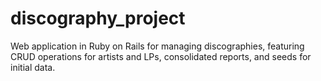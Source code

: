 # discography_project
Web application in Ruby on Rails for managing discographies, featuring CRUD operations for artists and LPs, consolidated reports, and seeds for initial data.
